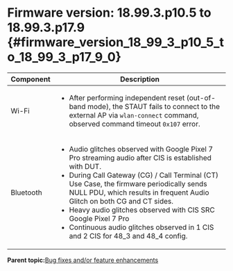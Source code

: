 # Firmware version: 18.99.3.p10.5 to 18.99.3.p17.9 {#firmware_version_18_99_3_p10_5_to_18_99_3_p17_9_0}

|Component|Description|
|-----------|-------------|
|Wi-Fi|<ul><li>After performing independent reset \(out-of-band mode\), the STAUT fails to connect to the external AP via `wlan-connect` command, observed command timeout `0x107` error.</li></ul>|
|Bluetooth|<ul><li>Audio glitches observed with Google Pixel 7 Pro streaming audio after CIS is established with DUT.</li><li>During Call Gateway \(CG\) / Call Terminal \(CT\) Use Case, the firmware periodically sends NULL PDU, which results in frequent Audio Glitch on both CG and CT sides.</li><li>Heavy audio glitches observed with CIS SRC Google Pixel 7 Pro</li><li>Continuous audio glitches observed in 1 CIS and 2 CIS for 48\_3 and 48\_4 config.</li></ul>|

**Parent topic:**[Bug fixes and/or feature enhancements](../topics/bug_fixes_and_or_feature_enhancements_04.md)

